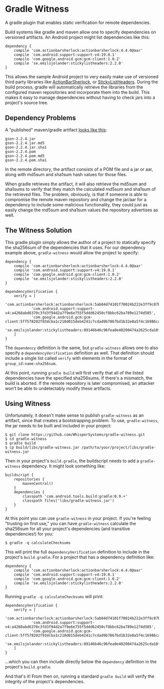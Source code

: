 # Gradle Witness

A gradle plugin that enables static verification for remote dependencies.

Build systems like gradle and maven allow one to specify dependencies on versioned artifacts. An
Android project might list dependencies like this:

    dependency {
        compile 'com.actionbarsherlock:actionbarsherlock:4.4.0@aar'
        compile 'com.android.support:support-v4:19.0.1'
        compile 'com.google.android.gcm:gcm-client:1.0.2'
        compile 'se.emilsjolander:stickylistheaders:2.2.0'
    }

This allows the sample Android project to very easily make use of versioned third party libraries like
[ActionBarSherlock](http://actionbarsherlock.com/), or [StickyListHeaders](https://github.com/emilsjolander/StickyListHeaders).
During the build process, gradle will automatically retrieve the libraries from the configured
maven repositories and incorporate them into the build.  This makes it easy to manage dependencies
without having to check jars into a project's source tree.

## Dependency Problems

A "published" maven/gradle artifact [looks like this](https://github.com/WhisperSystems/maven/tree/master/gson/releases/org/whispersystems/gson/2.2.4):

    gson-2.2.4.jar
    gson-2.2.4.jar.md5
    gson-2.2.4.jar.sha1
    gson-2.2.4.pom
    gson-2.2.4.pom.md5
    gson-2.2.4.pom.sha1

In the remote directory, the artifact consists of a POM file and a jar or aar, along with md5sum and
sha1sum hash values for those files.

When gradle retrieves the artifact, it will also retrieve the md5sum and sha1sums to verify that
they match the calculated md5sum and sha1sum of the retrieved files.  The problem, obviously, is 
that if someone is able to compromise the remote maven repository and change the jar/aar for a 
dependency to include some malicious functionality, they could just as easily change the md5sum
and sha1sum values the repository advertises as well.

## The Witness Solution

This gradle plugin simply allows the author of a project to statically specify the sha256sum of
the dependencies that it uses.  For our dependency example above, `gradle-witness` would allow
the project to specify:

    dependency {
        compile 'com.actionbarsherlock:actionbarsherlock:4.4.0@aar'
        compile 'com.android.support:support-v4:19.0.1'
        compile 'com.google.android.gcm:gcm-client:1.0.2'
        compile 'se.emilsjolander:stickylistheaders:2.2.0'
    }

    dependencyVerification {
        verify = [
                'com.actionbarsherlock:actionbarsherlock:5ab04d74101f70024b222e3ff9c87bee151ec43331b4a2134b6cc08cf8565819',
                'com.android.support:support-v4:a4268abd6370c3fd3f94d2a7f9e6e755f5ddd62450cf8bbc62ba789e1274d585',
                'com.google.android.gcm:gcm-client:5ff578202f93dcba1c210d015deb4241c7cdad9b7867bd1b32e0a5f4c16986ca',
                'se.emilsjolander:stickylistheaders:89146b46c96fea0e40200474a2625cda10fe94891e4128f53cdb42375091b9b6',
        ]
    }

The `dependency` definition is the same, but `gradle-witness` allows one to also specify a
`dependencyVerification` definition as well.  That definition should include a single list called
`verify` with elements in the format of `group_id:name:sha256sum`.

At this point, running `gradle build` will first verify that all of the listed dependencies have
the specified sha256sums.  If there's a mismatch, the build is aborted.  If the remote repository
is later compromised, an attacker won't be able to undetectably modify these artifacts.

## Using Witness

Unfortunately, it doesn't make sense to publish `gradle-witness` as an artifact, since that
creates a bootstrapping problem.  To use, `gradle-witness`, the jar needs to be built and included
in your project:

    $ git clone https://github.com/WhisperSystems/gradle-witness.git
    $ cd gradle-witness
    $ gradle build
    $ cp build/libs/gradle-witness.jar /path/to/your/project/libs/gradle-witness.jar

Then in your project's `build.gradle`, the buildscript needs to add a `gradle-witness` dependency.
It might look something like:

    buildscript {
        repositories {
            mavenCentral()
        }
        dependencies {
            classpath 'com.android.tools.build:gradle:0.9.+'
            classpath files('libs/gradle-witness.jar')
        }
    }

At this point you can use `gradle-witness` in your project.  If you're feeling "trusting on first
use," you can have `gradle-witness` calculate the sha256sum for all your project's dependencies
(and transitive dependencies!) for you:

    $ gradle -q calculateChecksums

This will print the full `dependencyVerification` definition to include in the project's `build.gradle`.
For a project that has a dependency definition like:

    dependency {
        compile 'com.actionbarsherlock:actionbarsherlock:4.4.0@aar'
        compile 'com.android.support:support-v4:19.0.1'
        compile 'com.google.android.gcm:gcm-client:1.0.2'
        compile 'se.emilsjolander:stickylistheaders:2.2.0'
    }

Running `gradle -q calculateChecksums` will print:

    dependencyVerification {
        verify = [
                'com.actionbarsherlock:actionbarsherlock:5ab04d74101f70024b222e3ff9c87bee151ec43331b4a2134b6cc08cf8565819',
                'com.android.support:support-v4:a4268abd6370c3fd3f94d2a7f9e6e755f5ddd62450cf8bbc62ba789e1274d585',
                'com.google.android.gcm:gcm-client:5ff578202f93dcba1c210d015deb4241c7cdad9b7867bd1b32e0a5f4c16986ca',
                'se.emilsjolander:stickylistheaders:89146b46c96fea0e40200474a2625cda10fe94891e4128f53cdb42375091b9b6',
        ]
    }

...which you can then include directly below the `dependency` definition in the project's `build.gradle`.

And that's it! From then on, running a standard `gradle build` will verify the integrity of
the project's dependencies.